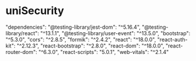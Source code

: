 # uniSecurity

"dependencies": 
    "@testing-library/jest-dom": "^5.16.4",
    "@testing-library/react": "^13.1.1",
    "@testing-library/user-event": "^13.5.0",
    "bootstrap": "^5.3.0",
    "cors": "^2.8.5",
    "formik": "^2.4.2",
    "react": "^18.0.0",
    "react-auth-kit": "^2.12.3",
    "react-bootstrap": "^2.8.0",
    "react-dom": "^18.0.0",
    "react-router-dom": "^6.3.0",
    "react-scripts": "5.0.1",
    "web-vitals": "^2.1.4"